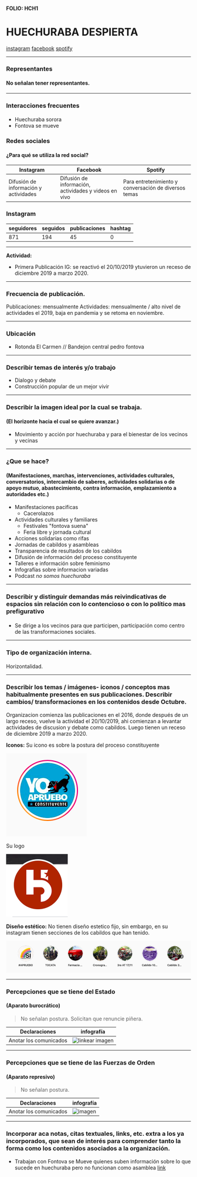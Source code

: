 #### FOLIO: HCH1
# HUECHURABA DESPIERTA

[instagram](https://www.instagram.com/huechurabadespierta/)
[facebook](https://www.facebook.com/huechurabadespierta)
[spotify](https://open.spotify.com/show/4hmwfIPFZqR88czMWNuBOg)

---

### Representantes
#### No señalan tener representantes.

---
### Interacciones frecuentes
#### 
* Huechuraba sorora
* Fontova se mueve


### Redes sociales
#### ¿Para qué se utiliza la red social?
| Instagram | Facebook | Spotify
|---|---|---|
|Difusión de información y actividades|Difusión de información, actividades y videos en vivo| Para entretenimiento y conversación de diversos temas|

### **Instagram**
| seguidores | seguidos | publicaciones | hashtag 
|---|---|---|---|
|871|194|45| 0

---

**Actividad:**   
* Primera Publicación IG: se reactivó el 20/10/2019 ytuvieron un receso de diciembre 2019 a marzo 2020.

---
### Frecuencia de publicación.
Publicaciones: mensualmente
Actividades: mensualmente / alto nivel de actividades el 2019, baja en pandemia y se retoma en noviembre.

---
### Ubicación
* Rotonda El Carmen // Bandejon central pedro fontova

---
### Describir temas de interés y/o trabajo
* Dialogo y debate 
* Construcción popular de un mejor vivir

---
### Describir la imagen ideal por la cual se trabaja.
#### (El horizonte hacia el cual se quiere avanzar.)
* Movimiento y acción por huechuraba y para el bienestar de los vecinos y vecinas

---
### ¿Que se hace?
#### (Manifestaciones, marchas, intervenciones, actividades culturales, conversatorios, intercambio de saberes, actividades solidarias o de apoyo mutuo, abastecimiento, contra información, emplazamiento a autoridades etc.)
* Manifestaciones pacificas
    * Cacerolazos
* Actividades culturales y familiares
    * Festivales "fontova suena"
    * Feria libre y jornada cultural
* Acciones solidarias como rifas
* Jornadas de cabildos y asambleas
* Transparencia de resultados de los cabildos
* Difusión de información del proceso constituyente
* Talleres e información sobre feminismo
* Infografías sobre informacion variadas
* Podcast *no somos huechuraba*


---
### Describir y distinguir demandas más reivindicativas de espacios sin relación con lo contencioso o con lo político mas prefigurativo
#### 
* Se dirige a los vecinos para que participen, participación como centro de las transformaciones sociales. 

---
### Tipo de organización interna.
#### 
Horizontalidad. 

---
### Describir los temas / imágenes- iconos / conceptos mas habitualmente presentes en sus publicaciones. Describir cambios/ transformaciones en los contenidos desde Octubre.
Organizacion comienza las publicaciones en el 2016, donde después de un largo receso, vuelve la actividad el 20/10/2019, ahi comienzan a levantar actividades de discusion y debate como cabildos. Luego tienen un receso de diciembre 2019 a marzo 2020.

**Iconos:**
Su icono es sobre la postura del proceso constituyente

![Imagen](Imagen1HCH1.png)

Su logo

![Imagen](Imagen3HCH1.png)


**Diseño estético:**
No tienen diseño estetico fijo, sin embargo, en su instagram tienen secciones de los cabildos que han tenido.

![Imagen](Imagen2HCH1.png)

---
### Percepciones que se tiene del Estado
#### (Aparato burocrático)
> No señalan postura. Solicitan que renuncie piñera.

| Declaraciones | infografía | 
|---|---|
|Anotar los comunicados | ![linkear imagen]() |

---
### Percepciones que se tiene de las Fuerzas de Orden
#### (Aparato represivo)
> No señalan postura.

| Declaraciones | infografía | 
|---|---|
|Anotar los comunicados | ![imagen]() |


---
### Incorporar aca notas, citas textuales, links, etc. extra a los ya incorporados, que sean de interés para comprender tanto la forma como los contenidos asociados a la organización.
* Trabajan con Fontova se Mueve quienes suben información sobre lo que sucede en huechuraba pero no funcionan como asamblea [link](https://www.instagram.com/FONTOVASEMUEVE/)